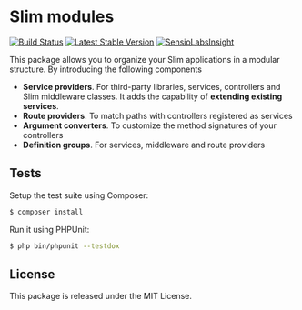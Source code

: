 # Slim modules

[![Build Status](https://travis-ci.org/ComPHPPuebla/slim-modules.svg?branch=master)](https://travis-ci.org/ComPHPPuebla/slim-modules)
[![Latest Stable Version](https://poser.pugx.org/comphppuebla/slim-modules/v/stable.svg)](https://packagist.org/packages/comphppuebla/slim-modules)
[![SensioLabsInsight](https://insight.sensiolabs.com/projects/b86318b0-47ce-4d47-a0a4-db6e98dc8451/mini.png)](https://insight.sensiolabs.com/projects/b86318b0-47ce-4d47-a0a4-db6e98dc8451)

This package allows you to organize your Slim applications in a modular structure. By introducing
the following components
 
* **Service providers**. For third-party libraries, services, controllers and Slim middleware 
  classes. It adds the capability of **extending existing services**.
* **Route providers**. To match paths with controllers registered as services
* **Argument converters**. To customize the method signatures of your controllers
* **Definition groups**. For services, middleware and route providers

## Tests

Setup the test suite using Composer:

```bash
$ composer install
```

Run it using PHPUnit:

```bash
$ php bin/phpunit --testdox
```

## License

This package is released under the MIT License.
